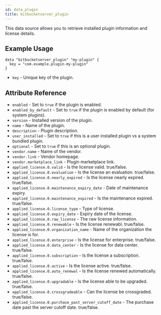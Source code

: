 ```yaml
---
id: data_plugin
title: bitbucketserver_plugin
---
```


This data source allows you to retrieve installed plugin information and license details.

## Example Usage

```
data "bitbucketserver_plugin" "my-plugin" {
  key = "com.example.plugin-my-plugin"
}
```

* `key` - Unique key of the plugin.

## Attribute Reference

* `enabled` - Set to `true` if the plugin is enabled.
* `enabled_by_default` - Set to `true` if the plugin is enabled by default (for system plugins). 
* `version` - Installed version of the plugin. 
* `name` - Name of the plugin.
* `description` - Plugin description.
* `user_installed` - Set to `true` if this is a user installed plugin vs a system bundled plugin.
* `optional` - Set to `true` if this is an optional plugin.
* `vendor.name` - Name of the vendor.
* `vendor.link` - Vendor homepage.
* `vendor.marketplace_link` - Plugin marketplace link.
* `applied_license.0.valid` - Is the license valid. true/false.
* `applied_license.0.evaluation` - Is the license an evaluation. true/false.
* `applied_license.0.nearly_expired` - Is the license nearly expired. true/false.
* `applied_license.0.maintenance_expiry_date` - Date of maintenance expiry.
* `applied_license.0.maintenance_expired` - Is the maintenance expired. true/false.
* `applied_license.0.license_type` - Type of license.
* `applied_license.0.expiry_date` - Expiry date of the license.
* `applied_license.0.raw_license` - The raw license information.
* `applied_license.0.renewable` - Is the license renewabl. true/false.
* `applied_license.0.organization_name` - Name of the organization the license is for.
* `applied_license.0.enterprise` - Is the license for enterprise. true/false.
* `applied_license.0.data_center` - Is the license for data center. true/false.
* `applied_license.0.subscription` - Is the license a subscription. true/false.
* `applied_license.0.active` - Is the license active. true/false.
* `applied_license.0.auto_renewal` - Is the license renewed automatically. true/false.
* `applied_license.0.upgradable` - Is the license able to be upgraded. true/false.
* `applied_license.0.crossgradeable` - Can the license be crossgraded. true/false.
* `applied_license.0.purchase_past_server_cutoff_date` - The purchase date past the server cutoff date. true/false.
